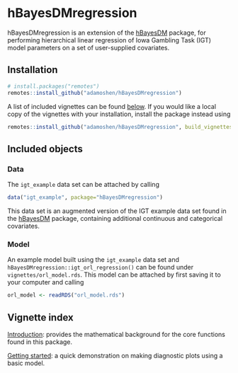 
<!-- README.md is generated from README.Rmd. Please edit that file -->

# hBayesDMregression

hBayesDMregression is an extension of the
[hBayesDM](https://github.com/CCS-Lab/hBayesDM) package, for performing
hierarchical linear regression of Iowa Gambling Task (IGT) model
parameters on a set of user-supplied covariates.

## Installation

``` r
# install.packages("remotes")
remotes::install_github("adamoshen/hBayesDMregression")
```

A list of included vignettes can be found
[below](https://github.com/adamoshen/hBayesDMregression?tab=readme-ov-file#vignette-index).
If you would like a local copy of the vignettes with your installation,
install the package instead using

``` r
remotes::install_github("adamoshen/hBayesDMregression", build_vignettes=TRUE, dependencies=TRUE)
```

## Included objects

### Data

The `igt_example` data set can be attached by calling

``` r
data("igt_example", package="hBayesDMregression")
```

This data set is an augmented version of the IGT example data set found
in the [hBayesDM](https://github.com/CCS-Lab/hBayesDM) package,
containing additional continuous and categorical covariates.

### Model

An example model built using the `igt_example` data set and
`hBayesDMregression::igt_orl_regression()` can be found under
`vignettes/orl_model.rds`. This model can be attached by first saving it
to your computer and calling

``` r
orl_model <- readRDS("orl_model.rds")
```

## Vignette index

[Introduction](https://adamoshen.github.io/hBayesDMregression/introduction.html):
provides the mathematical background for the core functions found in
this package.

[Getting
started](https://adamoshen.github.io/hBayesDMregression/getting-started.html):
a quick demonstration on making diagnostic plots using a basic model.
